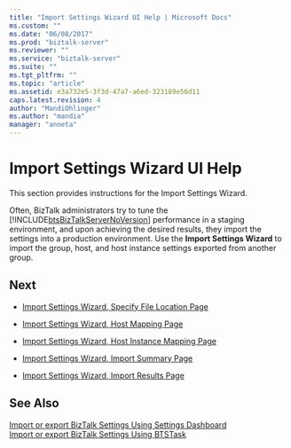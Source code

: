 ```yaml
---
title: "Import Settings Wizard UI Help | Microsoft Docs"
ms.custom: ""
ms.date: "06/08/2017"
ms.prod: "biztalk-server"
ms.reviewer: ""
ms.service: "biztalk-server"
ms.suite: ""
ms.tgt_pltfrm: ""
ms.topic: "article"
ms.assetid: e3a732e5-3f3d-47a7-a6ed-323189e56d11
caps.latest.revision: 4
author: "MandiOhlinger"
ms.author: "mandia"
manager: "anneta"
---
```

# Import Settings Wizard UI Help
This section provides instructions for the Import Settings Wizard.  
  
 Often, BizTalk administrators try to tune the [!INCLUDE[btsBizTalkServerNoVersion](../includes/btsbiztalkservernoversion-md.md)] performance in a staging environment, and upon achieving the desired results, they import the settings into a production environment. Use the **Import Settings Wizard** to import the group, host, and host instance settings exported from another group.  
  
## Next
  
-   [Import Settings Wizard, Specify File Location Page](../core/import-settings-wizard-specify-file-location-page.md)  
  
-   [Import Settings Wizard, Host Mapping Page](../core/import-settings-wizard-host-mapping-page.md)  
  
-   [Import Settings Wizard, Host Instance Mapping Page](../core/import-settings-wizard-host-instance-mapping-page.md)  
  
-   [Import Settings Wizard, Import Summary Page](../core/import-settings-wizard-import-summary-page.md)  
  
-   [Import Settings Wizard, Import Results Page](../core/import-settings-wizard-import-results-page.md)  
  
## See Also  
[Import or export BizTalk Settings Using Settings Dashboard](how-to-import-biztalk-settings-using-settings-dashboard.md)   
[Import or export BizTalk Settings Using BTSTask](how-to-import-biztalk-settings-using-btstask.md)